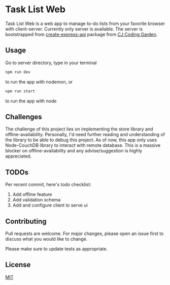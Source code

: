 # Task List Web

Task List Web is a web app to manage to-do lists from your favorite browser with client-server. Currently only server is available. The server is bootstrapped from [create-express-api](https://github.com/w3cj/create-express-api) package from [CJ Coding Garden](https://github.com/w3cj).

## Usage
Go to server directory, type in your terminal
```bash
npm run dev
```
to run the app with nodemon, or
```bash
npm run start
```
to run the app with node

## Challenges
The challenge of this project lies on implementing the store library and offline-availability. Personally, I'd need further reading and understanding of the library to be able to debug this project. As of now, this app only uses Node-CouchDB library to interact with remote database. This is a massive blocker on offline-availability and any advise/suggestion is highly appreciated.

## TODOs
Per recent commit, here's todo checklist:
1. Add offline feature
2. Add validation schema
3. Add and configure client to serve ui

## Contributing
Pull requests are welcome. For major changes, please open an issue first to discuss what you would like to change.

Please make sure to update tests as appropriate.

## License
[MIT](https://choosealicense.com/licenses/mit/)